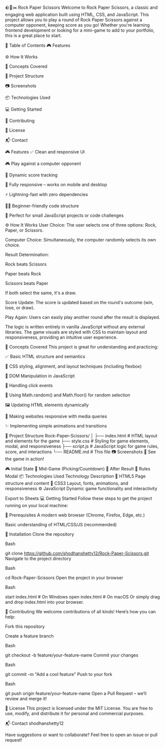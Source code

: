 🪨📄✂️ Rock Paper Scissors
Welcome to Rock Paper Scissors, a classic and engaging web application built using HTML, CSS, and JavaScript. This project allows you to play a round of Rock Paper Scissors against a computer opponent, keeping score as you go! Whether you're learning frontend development or looking for a mini-game to add to your portfolio, this is a great place to start.

📑 Table of Contents
🎮 Features

⚙ How It Works

🧠 Concepts Covered

📂 Project Structure

📷 Screenshots

📦 Technologies Used

💻 Getting Started

🙌 Contributing

📄 License

📬 Contact

🎮 Features
✅ Clean and responsive UI

🎮 Play against a computer opponent

🔢 Dynamic score tracking

📱 Fully responsive – works on mobile and desktop

⚡ Lightning-fast with zero dependencies

👨‍🏫 Beginner-friendly code structure

🧩 Perfect for small JavaScript projects or code challenges

⚙ How It Works
User Choice: The user selects one of three options: Rock, Paper, or Scissors.

Computer Choice: Simultaneously, the computer randomly selects its own choice.

Result Determination:

Rock beats Scissors

Paper beats Rock

Scissors beats Paper

If both select the same, it's a draw.

Score Update: The score is updated based on the round's outcome (win, lose, or draw).

Play Again: Users can easily play another round after the result is displayed.

The logic is written entirely in vanilla JavaScript without any external libraries. The game visuals are styled with CSS to maintain layout and responsiveness, providing an intuitive user experience.

🧠 Concepts Covered
This project is great for understanding and practicing:

✅ Basic HTML structure and semantics

🎨 CSS styling, alignment, and layout techniques (including flexbox)

🧠 DOM Manipulation in JavaScript

🔁 Handling click events

🧮 Using Math.random() and Math.floor() for random selection

🖼 Updating HTML elements dynamically

📱 Making websites responsive with media queries

✨ Implementing simple animations and transitions

📂 Project Structure
Rock-Paper-Scissors/
│
├── index.html         # HTML layout and elements for the game
├── style.css          # Styling for game elements, modal, and responsiveness
├── script.js          # JavaScript logic for game rules, score, and interactions
└── README.md          # This file
📷 Screenshots
📸 See the game in action!

🎮 Initial State
🚀 Mid-Game (Picking/Countdown)
🎉 After Result
📄 Rules Modal
📦 Technologies Used
Technology	Description
🧱 HTML5	Page structure and content
🎨 CSS3	Layout, fonts, animations, and responsiveness
⚙ JavaScript	Dynamic game functionality and interactivity

Export to Sheets
💻 Getting Started
Follow these steps to get the project running on your local machine:

🔧 Prerequisites
A modern web browser (Chrome, Firefox, Edge, etc.)

Basic understanding of HTML/CSS/JS (recommended)

🚀 Installation
Clone the repository

Bash

git clone https://github.com/shodhanshetty12/Rock-Paper-Scissors.git
Navigate to the project directory

Bash

cd Rock-Paper-Scissors
Open the project in your browser

Bash

start index.html   # On Windows
open index.html    # On macOS
Or simply drag and drop index.html into your browser.

🙌 Contributing
We welcome contributions of all kinds! Here’s how you can help:

Fork this repository

Create a feature branch

Bash

git checkout -b feature/your-feature-name
Commit your changes

Bash

git commit -m "Add a cool feature"
Push to your fork

Bash

git push origin feature/your-feature-name
Open a Pull Request – we’ll review and merge it!

📄 License
This project is licensed under the MIT License. You are free to use, modify, and distribute it for personal and commercial purposes.

📬 Contact
shodhanshetty12

Have suggestions or want to collaborate? Feel free to open an issue or pull request!
